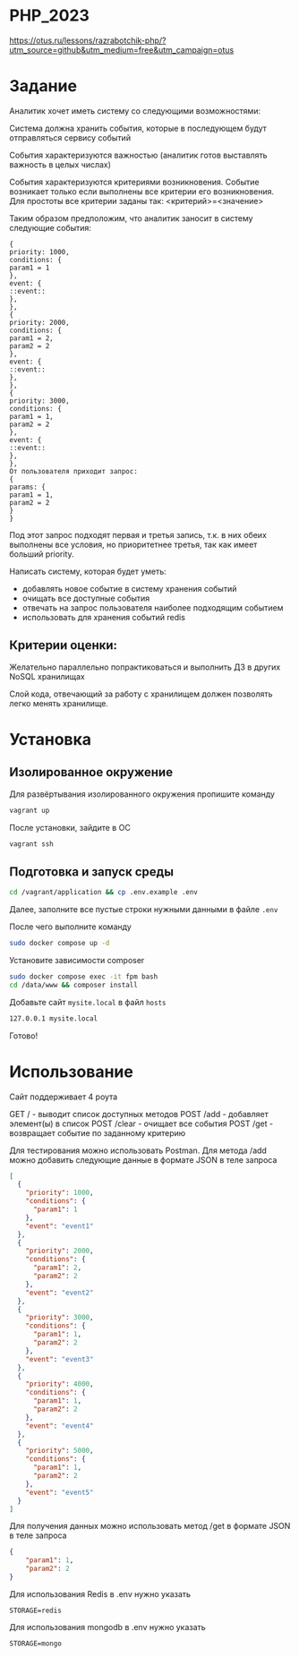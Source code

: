 # PHP_2023

https://otus.ru/lessons/razrabotchik-php/?utm_source=github&utm_medium=free&utm_campaign=otus

# Задание

Аналитик хочет иметь систему со следующими возможностями:

Система должна хранить события, которые в последующем будут отправляться сервису событий

События характеризуются важностью (аналитик готов выставлять важность в целых числах)

События характеризуются критериями возникновения. Событие возникает только если выполнены все критерии его возникновения. Для простоты все критерии заданы так: <критерий>=<значение>

Таким образом предположим, что аналитик заносит в систему следующие события:
```text
{
priority: 1000,
conditions: {
param1 = 1
},
event: {
::event::
},
},
{
priority: 2000,
conditions: {
param1 = 2,
param2 = 2
},
event: {
::event::
},
},
{
priority: 3000,
conditions: {
param1 = 1,
param2 = 2
},
event: {
::event::
},
},
От пользователя приходит запрос:
{
params: {
param1 = 1,
param2 = 2
}
}
```
Под этот запрос подходят первая и третья запись, т.к. в них обеих выполнены все условия, но приоритетнее третья, так как имеет больший priority.

Написать систему, которая будет уметь:

* добавлять новое событие в систему хранения событий
* очищать все доступные события
* отвечать на запрос пользователя наиболее подходящим событием
* использовать для хранения событий redis

## Критерии оценки:
Желательно параллельно попрактиковаться и выполнить ДЗ в других NoSQL хранилищах

Слой кода, отвечающий за работу с хранилищем должен позволять легко менять хранилище.

# Установка

## Изолированное окружение

Для развёртывания изолированного окружения пропишите команду
```bash
vagrant up
```

После установки, зайдите в ОС
```bash
vagrant ssh
```

## Подготовка и запуск среды
```bash
cd /vagrant/application && cp .env.example .env
```

Далее, заполните все пустые строки нужными данными в файле `.env`

После чего выполните команду

```bash
sudo docker compose up -d
```

Установите зависимости composer
```bash
sudo docker compose exec -it fpm bash
cd /data/www && composer install
```

Добавьте сайт `mysite.local` в файл `hosts`
```bash
127.0.0.1 mysite.local
```

Готово!

# Использование

Сайт поддерживает 4 роута

GET / - выводит список доступных методов
POST /add - добавляет элемент(ы) в список
POST /clear - очищает все события
POST /get - возвращает событие по заданному критерию

Для тестирования можно использовать Postman. Для метода /add можно добавить следующие данные в формате JSON в теле запроса
```json
[
  {
    "priority": 1000,
    "conditions": {
      "param1": 1
    },
    "event": "event1"
  },
  {
    "priority": 2000,
    "conditions": {
      "param1": 2,
      "param2": 2
    },
    "event": "event2"
  },
  {
    "priority": 3000,
    "conditions": {
      "param1": 1,
      "param2": 2
    },
    "event": "event3"
  },
  {
    "priority": 4000,
    "conditions": {
      "param1": 1,
      "param2": 2
    },
    "event": "event4"
  },
  {
    "priority": 5000,
    "conditions": {
      "param1": 1,
      "param2": 2
    },
    "event": "event5"
  }
]
```

Для получения данных можно использовать метод /get в формате JSON в теле запроса
```json
{
    "param1": 1,
    "param2": 2
}
```

Для использования Redis в .env нужно указать
```dotenv
STORAGE=redis
```

Для использования mongodb в .env нужно указать
```dotenv
STORAGE=mongo
```